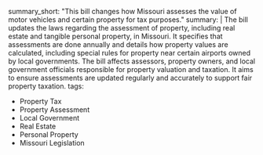 summary_short: "This bill changes how Missouri assesses the value of motor vehicles and certain property for tax purposes."
summary: |
  The bill updates the laws regarding the assessment of property, including real estate and tangible personal property, in Missouri. It specifies that assessments are done annually and details how property values are calculated, including special rules for property near certain airports owned by local governments. The bill affects assessors, property owners, and local government officials responsible for property valuation and taxation. It aims to ensure assessments are updated regularly and accurately to support fair property taxation.
tags:
  - Property Tax
  - Property Assessment
  - Local Government
  - Real Estate
  - Personal Property
  - Missouri Legislation
